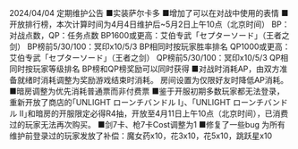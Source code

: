 2024/04/04 定期维护公告
■实装萨尔卡多
■增加了可以在对战中使用的表情
■开放排行榜，本次计算时间为4月4日维护后~5月2日上午10点（北京时间）
BP：对战点数，QP：任务点数
BP1600或更高：艾伯专武「セプターソード」（王者之剑）
BP榜前5/30/100：冥印x10/5/3
BP相同时按玩家胜率排名
QP1000或更高：艾伯专武「セプターソード」（王者之剑）
QP榜前5/30/100：冥印x10/5/3
QP相同时按玩家等级排名
BP榜和QP榜奖励可以同时获得
■对战时消耗AP，由双方准备就绪时消耗调整为奖励游戏结束时消耗。
房间设置为仅限好友时降低AP消耗。
■暗房调整为优先消耗普通票而非付费票
■鉴于开服初期多数玩家都无法登录，重新开放了商店的｢UNLIGHT ローンチバンドル I｣、｢UNLIGHT ローンチバンドル II｣和暗房的开服限定必得R4抽，开放至4月11日上午10点（北京时间），已消费过的玩家无法再次购买。
■剑7卡、枪7卡Cost调整为1
■修复了一些bug
为所有维护前登录过的玩家发放了补偿：魔女药x10，花3x10，花5x10，跳跃星x10
